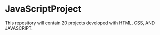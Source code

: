# JavaScriptProject
This repository will contain 20 projects
developed with HTML, CSS, AND JAVASCRIPT.